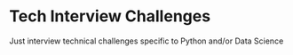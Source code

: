 # Tech Interview Challenges

Just interview technical challenges specific to Python and/or Data Science
